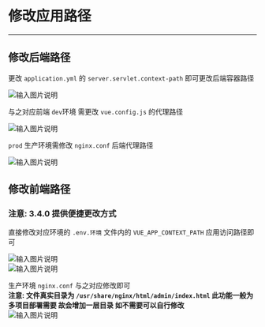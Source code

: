 # 修改应用路径
- - -
## 修改后端路径

更改 `application.yml` 的 `server.servlet.context-path` 即可更改后端容器路径

![输入图片说明](https://foruda.gitee.com/images/1678976640201769366/8f216169_1766278.png "屏幕截图")

与之对应前端 `dev`环境 需更改 `vue.config.js` 的代理路径

![输入图片说明](https://foruda.gitee.com/images/1678976644560954993/2c40e768_1766278.png "屏幕截图")

`prod` 生产环境需修改 `nginx.conf` 后端代理路径

![输入图片说明](https://foruda.gitee.com/images/1661823876773225117/f1f912a9_1766278.png "屏幕截图")

## 修改前端路径
### 注意: 3.4.0 提供便捷更改方式
直接修改对应环境的 `.env.环境` 文件内的 `VUE_APP_CONTEXT_PATH` 应用访问路径即可

![输入图片说明](https://foruda.gitee.com/images/1661824572484410642/14265f05_1766278.png "屏幕截图") <br>
![输入图片说明](https://foruda.gitee.com/images/1661824554927577058/af022983_1766278.png "屏幕截图")

生产环境 `nginx.conf` 与之对应修改即可 <br>
**注意: 文件真实目录为 `/usr/share/nginx/html/admin/index.html` 此功能一般为多项目部署需要 故会增加一层目录 如不需要可以自行修改** <br>
![输入图片说明](https://foruda.gitee.com/images/1678976662194341301/2720b7e9_1766278.png "屏幕截图")
